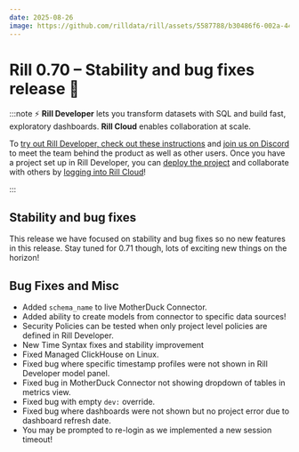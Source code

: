 ```yaml
---
date: 2025-08-26
image: https://github.com/rilldata/rill/assets/5587788/b30486f6-002a-445d-8a1b-955b6ec0066d
---
```


# Rill 0.70 – Stability and bug fixes release 👷

:::note
⚡ **Rill Developer** lets you transform datasets with SQL and build fast, exploratory dashboards. **Rill Cloud** enables collaboration at scale.


To [try out Rill Developer, check out these instructions](/get-started/install) and [join us on Discord](https://discord.gg/TatjVY32) to meet the team behind the product as well as other users. Once you have a project set up in Rill Developer, you can [deploy the project](/deploy/deploy-dashboard) and collaborate with others by [logging into Rill Cloud](https://ui.rilldata.com)!

:::


## Stability and bug fixes
This release we have focused on stability and bug fixes so no new features in this release. Stay tuned for 0.71 though, lots of exciting new things on the horizon!


## Bug Fixes and Misc
- Added `schema_name` to live MotherDuck Connector.
- Added ability to create models from connector to specific data sources!
- Security Policies can be tested when only project level policies are defined in Rill Developer.
- New Time Syntax fixes and stability improvement
- Fixed Managed ClickHouse on Linux.
- Fixed bug where specific timestamp profiles were not shown in Rill Developer model panel.
- Fixed bug in MotherDuck Connector not showing dropdown of tables in metrics view.
- Fixed bug with empty `dev:` override.
- Fixed bug where dashboards were not shown but no project error due to dashboard refresh date.
- You may be prompted to re-login as we implemented a new session timeout!